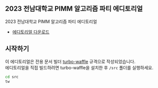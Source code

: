 2023 전남대학교 PIMM 알고리즘 파티 에디토리얼
---

2023 전남대학교 PIMM 알고리즘 파티 에디토리얼

* [에디토리얼 다운로드](./editorial.pdf)

## 시작하기
이 에디토리얼은 전용 문서 빌더 [turbo-waffle](https://github.com/ShapeLayer/turbo-waffle) 규격으로 작성되었습니다.  
에디토리얼을 직접 빌드하려면 turbo-waffle을 설치한 후 `/src` 폴더를 실행하세요.  

```sh
cd src
tw
```
